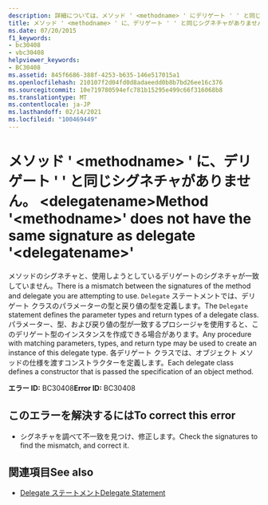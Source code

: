 ```yaml
---
description: 詳細については、メソッド ' <methodname> ' にデリゲート ' ' と同じシグネチャがありません。 <delegatename>
title: メソッド ' <methodname> ' に、デリゲート ' ' と同じシグネチャがありません。 <delegatename>
ms.date: 07/20/2015
f1_keywords:
- bc30408
- vbc30408
helpviewer_keywords:
- BC30408
ms.assetid: 845f6686-388f-4253-b635-146e517015a1
ms.openlocfilehash: 210107f2d04fd0d8adaeedd0b8b7bd26ee16c376
ms.sourcegitcommit: 10e719780594efc781b15295e499c66f316068b8
ms.translationtype: MT
ms.contentlocale: ja-JP
ms.lasthandoff: 02/14/2021
ms.locfileid: "100469449"
---
```

# <a name="method-methodname-does-not-have-the-same-signature-as-delegate-delegatename"></a><span data-ttu-id="785d9-103">メソッド ' \<methodname> ' に、デリゲート ' ' と同じシグネチャがありません。 \<delegatename></span><span class="sxs-lookup"><span data-stu-id="785d9-103">Method '\<methodname>' does not have the same signature as delegate '\<delegatename>'</span></span>

<span data-ttu-id="785d9-104">メソッドのシグネチャと、使用しようとしているデリゲートのシグネチャが一致していません。</span><span class="sxs-lookup"><span data-stu-id="785d9-104">There is a mismatch between the signatures of the method and delegate you are attempting to use.</span></span> <span data-ttu-id="785d9-105">`Delegate` ステートメントでは、デリゲート クラスのパラメーターの型と戻り値の型を定義します。</span><span class="sxs-lookup"><span data-stu-id="785d9-105">The `Delegate` statement defines the parameter types and return types of a delegate class.</span></span> <span data-ttu-id="785d9-106">パラメーター、型、および戻り値の型が一致するプロシージャを使用すると、このデリゲート型のインスタンスを作成できる場合があります。</span><span class="sxs-lookup"><span data-stu-id="785d9-106">Any procedure with matching parameters, types, and return type may be used to create an instance of this delegate type.</span></span> <span data-ttu-id="785d9-107">各デリゲート クラスでは、オブジェクト メソッドの仕様を渡すコンストラクターを定義します。</span><span class="sxs-lookup"><span data-stu-id="785d9-107">Each delegate class defines a constructor that is passed the specification of an object method.</span></span>  
  
 <span data-ttu-id="785d9-108">**エラー ID:** BC30408</span><span class="sxs-lookup"><span data-stu-id="785d9-108">**Error ID:** BC30408</span></span>  
  
## <a name="to-correct-this-error"></a><span data-ttu-id="785d9-109">このエラーを解決するには</span><span class="sxs-lookup"><span data-stu-id="785d9-109">To correct this error</span></span>  
  
- <span data-ttu-id="785d9-110">シグネチャを調べて不一致を見つけ、修正します。</span><span class="sxs-lookup"><span data-stu-id="785d9-110">Check the signatures to find the mismatch, and correct it.</span></span>  
  
## <a name="see-also"></a><span data-ttu-id="785d9-111">関連項目</span><span class="sxs-lookup"><span data-stu-id="785d9-111">See also</span></span>

- [<span data-ttu-id="785d9-112">Delegate ステートメント</span><span class="sxs-lookup"><span data-stu-id="785d9-112">Delegate Statement</span></span>](../language-reference/statements/delegate-statement.md)
